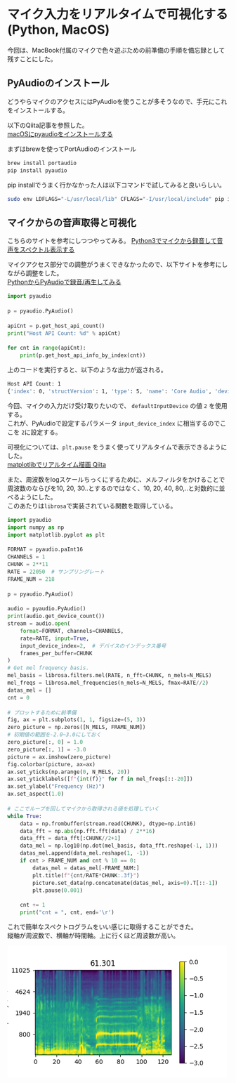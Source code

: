 # マイク入力をリアルタイムで可視化する(Python, MacOS)

今回は、MacBook付属のマイクで色々遊ぶための前準備の手順を備忘録として残すことにした。  

## PyAudioのインストール  

どうやらマイクのアクセスにはPyAudioを使うことが多そうなので、手元にこれをインストールする。   

以下のQiita記事を参照した。  
[macOSにpyaudioをインストールする](https://qiita.com/mayfair/items/abb59ebf503cc294a581)  

まずはbrewを使ってPortAudioのインストール  

```bash
brew install portaudio
pip install pyaudio
```

pip installでうまく行かなかった人は以下コマンドで試してみると良いらしい。 

```bash
sudo env LDFLAGS="-L/usr/local/lib" CFLAGS="-I/usr/local/include" pip install pyaudio
```

## マイクからの音声取得と可視化  

こちらのサイトを参考にしつつやってみる。
[Python3でマイクから録音して音声をスペクトル表示する](https://toshusai.hatenablog.com/entry/2017/11/11/210000)  

マイクアクセス部分での調整がうまくできなかったので、以下サイトを参考にしながら調整をした。  
[PythonからPyAudioで録音/再生してみる](https://www.ipride.co.jp/blog/2525)  

```python
import pyaudio

p = pyaudio.PyAudio()

apiCnt = p.get_host_api_count()
print("Host API Count: %d" % apiCnt)

for cnt in range(apiCnt):
    print(p.get_host_api_info_by_index(cnt))
```

上のコードを実行すると、以下のような出力が返される。  

```bash
Host API Count: 1
{'index': 0, 'structVersion': 1, 'type': 5, 'name': 'Core Audio', 'deviceCount': 4, 'defaultInputDevice': 2, 'defaultOutputDevice': 3}
```

今回、マイクの入力だけ受け取りたいので、 `defaultInputDevice` の値 `2` を使用する。  
これが、PyAudioで設定するパラメータ `input_device_index` に相当するのでここを `2`に設定する。  

可視化については、`plt.pause` をうまく使ってリアルタイムで表示できるようにした。  
[matplotlibでリアルタイム描画 Qiita](https://qiita.com/hausen6/items/b1b54f7325745ae43e47)

また、周波数をlogスケールちっくにするために、メルフィルタをかけることで周波数のならびを10, 20, 30..とするのではなく、10, 20, 40, 80,..と対数的に並べるようにした。  
このあたりは`librosa`で実装されている関数を取得している。  

```python
import pyaudio
import numpy as np
import matplotlib.pyplot as plt

FORMAT = pyaudio.paInt16
CHANNELS = 1
CHUNK = 2**11
RATE = 22050  # サンプリングレート
FRAME_NUM = 218

p = pyaudio.PyAudio()

audio = pyaudio.PyAudio()
print(audio.get_device_count())
stream = audio.open(
    format=FORMAT, channels=CHANNELS,
    rate=RATE, input=True,
    input_device_index=2,  # デバイスのインデックス番号
    frames_per_buffer=CHUNK
)
# Get mel frequency basis.
mel_basis = librosa.filters.mel(RATE, n_fft=CHUNK, n_mels=N_MELS)
mel_freqs = librosa.mel_frequencies(n_mels=N_MELS, fmax=RATE//2)
datas_mel = []
cnt = 0

# プロットするために前準備
fig, ax = plt.subplots(1, 1, figsize=(5, 3))
zero_picture = np.zeros([N_MELS, FRAME_NUM])
# 初期値の範囲を-2.0~3.0にしておく
zero_picture[:, 0] = 1.0
zero_picture[:, 1] = -3.0
picture = ax.imshow(zero_picture)
fig.colorbar(picture, ax=ax)
ax.set_yticks(np.arange(0, N_MELS, 20))
ax.set_yticklabels([f"{int(f)}" for f in mel_freqs[::-20]])
ax.set_ylabel("Frequency (Hz)")
ax.set_aspect(1.0)

# ここでループを回してマイクから取得される値を処理していく
while True:
    data = np.frombuffer(stream.read(CHUNK), dtype=np.int16)
    data_fft = np.abs(np.fft.fft(data) / 2**16)
    data_fft = data_fft[:CHUNK//2+1]
    data_mel = np.log10(np.dot(mel_basis, data_fft.reshape(-1, 1)))
    datas_mel.append(data_mel.reshape(1, -1))
    if cnt > FRAME_NUM and cnt % 10 == 0:
        datas_mel = datas_mel[-FRAME_NUM:]
        plt.title(f"{cnt/RATE*CHUNK:.3f}")
        picture.set_data(np.concatenate(datas_mel, axis=0).T[::-1])
        plt.pause(0.001)

    cnt += 1
    print("cnt = ", cnt, end='\r')
```

これで簡単なスペクトログラムをいい感じに取得することができた。  
縦軸が周波数で、横軸が時間軸。上に行くほど周波数が高い。  

![Figure_1.png](./Figure_1.png)  
